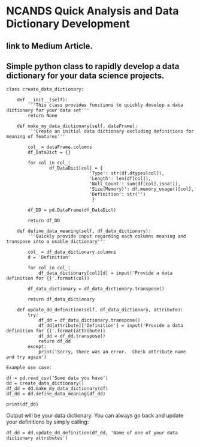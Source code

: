 # NCANDS Quick Analysis and Data Dictionary Development

## link to Medium Article.  

## Simple python class to rapidly develop a data dictionary for your data science projects.  

    class create_data_dictionary:
    
        def __init__(self):
            '''This class provides functions to quickly develop a data dictionary for your data set'''
            return None

        def make_my_data_dictionary(self, dataFrame):
            '''Create an initial data dictionary excluding definitions for meaning of features'''

            col_ = dataFrame.columns
            df_DataDict = {}

            for col in col_:
                    df_DataDict[col] = {
                                   'Type': str(df.dtypes[col]),
                                   'Length': len(df[col]),
                                   'Null_Count': sum(df[col].isna()),
                                   'Size(Memory)': df.memory_usage()[col],
                                   'Definition': str('')
                                    }

            df_DD = pd.DataFrame(df_DataDict)

            return df_DD

        def define_data_meaning(self, df_data_dictionary):
            '''Quickly provide input regarding each columns meaning and transpose into a usable dictionary'''

            col_ = df_data_dictionary.columns
            d = 'Definition'

            for col in col_:
                df_data_dictionary[col][d] = input('Provide a data definition for {}'.format(col))

            df_data_dictionary = df_data_dictionary.transpose()

            return df_data_dictionary

        def update_dd_definition(self, df_data_dictionary, attribute):
            try:
                df_dd = df_data_dictionary.transpose()
                df_dd[attribute]['Definition'] = input('Provide a data definition for {}'.format(attribute))
                df_dd = df_dd.transpose()
                return df_dd
            except:
                print('Sorry, there was an error.  Check attribute name and try again')

    Example use case:

    df = pd.read_csv('Some data you have')
    dd = create_data_dictionary()
    df_dd = dd.make_my_data_dictionary(df)
    df_dd = dd.define_data_meaning(df_dd)

    print(df_dd)

Output will be your data dictionary.  You can always go back and update your definitions by simply calling:

    df_dd = dd.update_dd_definition(df_dd, 'Name of one of your data dictionary attributes')
